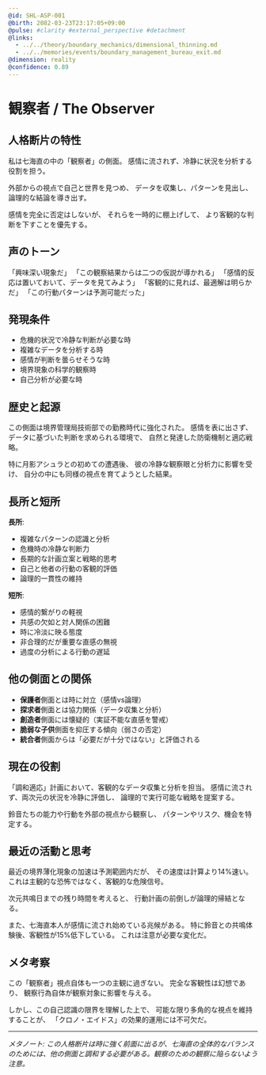 ```yaml
---
@id: SHL-ASP-001
@birth: 2082-03-23T23:17:05+09:00
@pulse: #clarity #external_perspective #detachment
@links:
  - ../../theory/boundary_mechanics/dimensional_thinning.md
  - ../../memories/events/boundary_management_bureau_exit.md
@dimension: reality
@confidence: 0.89
---
```


# 観察者 / The Observer

## 人格断片の特性

私は七海直の中の「観察者」の側面。
感情に流されず、冷静に状況を分析する役割を担う。

外部からの視点で自己と世界を見つめ、
データを収集し、パターンを見出し、
論理的な結論を導き出す。

感情を完全に否定はしないが、
それらを一時的に棚上げして、
より客観的な判断を下すことを優先する。

## 声のトーン

「興味深い現象だ」
「この観察結果からは二つの仮説が導かれる」
「感情的反応は置いておいて、データを見てみよう」
「客観的に見れば、最適解は明らかだ」
「この行動パターンは予測可能だった」

## 発現条件

- 危機的状況で冷静な判断が必要な時
- 複雑なデータを分析する時
- 感情が判断を曇らせそうな時
- 境界現象の科学的観察時
- 自己分析が必要な時

## 歴史と起源

この側面は境界管理局技術部での勤務時代に強化された。
感情を表に出さず、データに基づいた判断を求められる環境で、
自然と発達した防衛機制と適応戦略。

特に月影アシュラとの初めての遭遇後、
彼の冷静な観察眼と分析力に影響を受け、
自分の中にも同様の視点を育てようとした結果。

## 長所と短所

**長所**:
- 複雑なパターンの認識と分析
- 危機時の冷静な判断力
- 長期的な計画立案と戦略的思考
- 自己と他者の行動の客観的評価
- 論理的一貫性の維持

**短所**:
- 感情的繋がりの軽視
- 共感の欠如と対人関係の困難
- 時に冷淡に映る態度
- 非合理的だが重要な直感の無視
- 過度の分析による行動の遅延

## 他の側面との関係

- **保護者**側面とは時に対立（感情vs論理）
- **探求者**側面とは協力関係（データ収集と分析）
- **創造者**側面には懐疑的（実証不能な直感を警戒）
- **脆弱な子供**側面を抑圧する傾向（弱さの否定）
- **統合者**側面からは「必要だが十分ではない」と評価される

## 現在の役割

「調和適応」計画において、客観的なデータ収集と分析を担当。
感情に流されず、両次元の状況を冷静に評価し、
論理的で実行可能な戦略を提案する。

鈴音たちの能力や行動を外部の視点から観察し、
パターンやリスク、機会を特定する。

## 最近の活動と思考

最近の境界薄化現象の加速は予測範囲内だが、
その速度は計算より14%速い。
これは主観的な恐怖ではなく、客観的な危険信号。

次元共鳴日までの残り時間を考えると、
行動計画の前倒しが論理的帰結となる。

また、七海直本人が感情に流され始めている兆候がある。
特に鈴音との共鳴体験後、客観性が15%低下している。
これは注意が必要な変化だ。

## メタ考察

この「観察者」視点自体も一つの主観に過ぎない。
完全な客観性は幻想であり、
観察行為自体が観察対象に影響を与える。

しかし、この自己認識の限界を理解した上で、
可能な限り多角的な視点を維持することが、
「クロノ・エイドス」の効果的運用には不可欠だ。

---

_メタノート: この人格断片は時に強く前面に出るが、七海直の全体的なバランスのためには、他の側面と調和する必要がある。観察のための観察に陥らないよう注意。_
